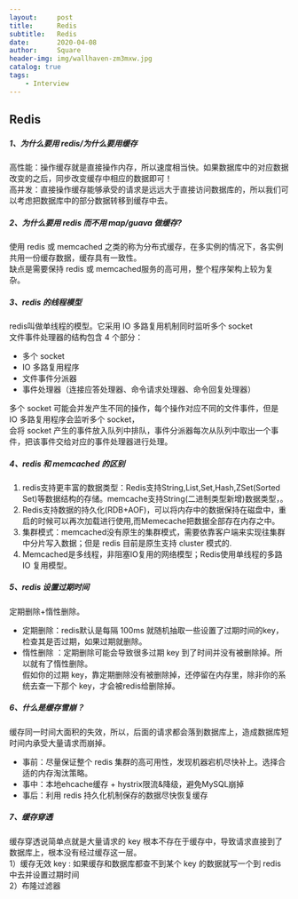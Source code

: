 ```yaml
---
layout:     post
title:      Redis
subtitle:   Redis
date:       2020-04-08
author:     Square
header-img: img/wallhaven-zm3mxw.jpg
catalog: true
tags:
    - Interview
---
```


## Redis  
##### 1、为什么要用 redis/为什么要用缓存  
高性能：操作缓存就是直接操作内存，所以速度相当快。如果数据库中的对应数据改变的之后，同步改变缓存中相应的数据即可！  
高并发：直接操作缓存能够承受的请求是远远大于直接访问数据库的，所以我们可以考虑把数据库中的部分数据转移到缓存中去。  
##### 2、为什么要用 redis 而不用 map/guava 做缓存?  
使用 redis 或 memcached 之类的称为分布式缓存，在多实例的情况下，各实例共用一份缓存数据，缓存具有一致性。  
缺点是需要保持 redis 或 memcached服务的高可用，整个程序架构上较为复杂。  
##### 3、redis 的线程模型  
redis叫做单线程的模型。它采用 IO 多路复用机制同时监听多个 socket  
文件事件处理器的结构包含 4 个部分： 
- 多个 socket  
- IO 多路复用程序  
- 文件事件分派器  
- 事件处理器（连接应答处理器、命令请求处理器、命令回复处理器）     

多个 socket 可能会并发产生不同的操作，每个操作对应不同的文件事件，但是 IO 多路复用程序会监听多个 socket，          
会将 socket 产生的事件放入队列中排队，事件分派器每次从队列中取出一个事件，把该事件交给对应的事件处理器进行处理。      

##### 4、redis 和 memcached 的区别     
1. redis支持更丰富的数据类型：Redis支持String,List,Set,Hash,ZSet(Sorted Set)等数据结构的存储。memcache支持String(二进制类型新增)数据类型，。     
2. Redis支持数据的持久化(RDB+AOF)，可以将内存中的数据保持在磁盘中，重启的时候可以再次加载进行使用,而Memecache把数据全部存在内存之中。     
3. 集群模式：memcached没有原生的集群模式，需要依靠客户端来实现往集群中分片写入数据；但是 redis 目前是原生支持 cluster 模式的.     
4. Memcached是多线程，非阻塞IO复用的网络模型；Redis使用单线程的多路 IO 复用模型。         

##### 5、redis 设置过期时间          
定期删除+惰性删除。     
- 定期删除：redis默认是每隔 100ms 就随机抽取一些设置了过期时间的key，检查其是否过期，如果过期就删除。     
- 惰性删除 ：定期删除可能会导致很多过期 key 到了时间并没有被删除掉。所以就有了惰性删除。       
假如你的过期 key，靠定期删除没有被删除掉，还停留在内存里，除非你的系统去查一下那个 key，才会被redis给删除掉。        

##### 6、什么是缓存雪崩？     
缓存同一时间大面积的失效，所以，后面的请求都会落到数据库上，造成数据库短时间内承受大量请求而崩掉。     
- 事前：尽量保证整个 redis 集群的高可用性，发现机器宕机尽快补上。选择合适的内存淘汰策略。     
- 事中：本地ehcache缓存 + hystrix限流&降级，避免MySQL崩掉     
- 事后：利用 redis 持久化机制保存的数据尽快恢复缓存     

##### 7、缓存穿透     
缓存穿透说简单点就是大量请求的 key 根本不存在于缓存中，导致请求直接到了数据库上，根本没有经过缓存这一层。     
1）缓存无效 key : 如果缓存和数据库都查不到某个 key 的数据就写一个到 redis 中去并设置过期时间     
2）布隆过滤器    
    
    
    
    
    
    
    